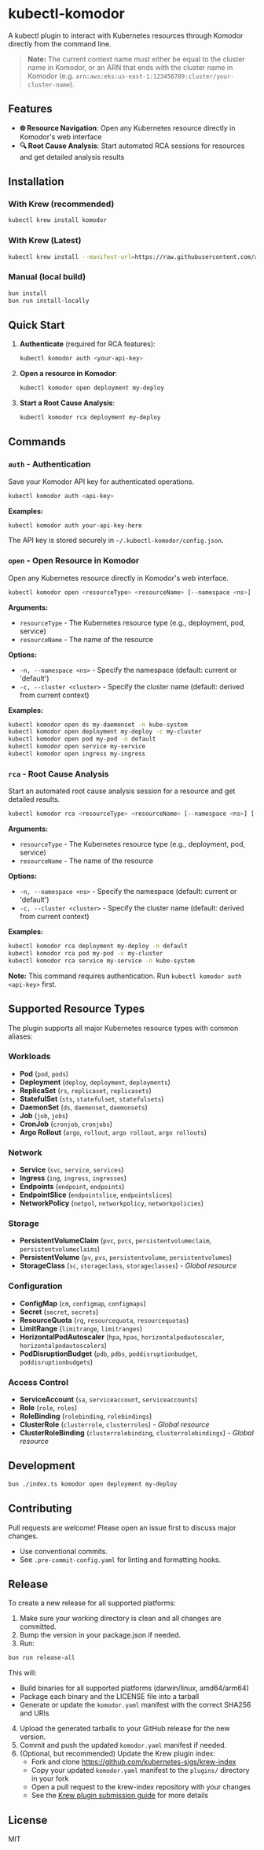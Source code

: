 # kubectl-komodor

A kubectl plugin to interact with Kubernetes resources through Komodor directly from the command line.

> **Note:** The current context name must either be equal to the cluster name in Komodor, or an ARN that ends with the cluster name in Komodor (e.g. `arn:aws:eks:us-east-1:123456789:cluster/your-cluster-name`).

## Features

- **🌐 Resource Navigation**: Open any Kubernetes resource directly in Komodor's web interface
- **🔍 Root Cause Analysis**: Start automated RCA sessions for resources and get detailed analysis results

## Installation

### With Krew (recommended)

```sh
kubectl krew install komodor
```

### With Krew (Latest)
```sh
kubectl krew install --manifest-url=https://raw.githubusercontent.com/amitlin/kubectl-komodor/refs/heads/main/komodor.yaml
```

### Manual (local build)

```sh
bun install
bun run install-locally
```

## Quick Start

1. **Authenticate** (required for RCA features):
   ```sh
   kubectl komodor auth <your-api-key>
   ```

2. **Open a resource in Komodor**:
   ```sh
   kubectl komodor open deployment my-deploy
   ```

3. **Start a Root Cause Analysis**:
   ```sh
   kubectl komodor rca deployment my-deploy
   ```

## Commands

### `auth` - Authentication

Save your Komodor API key for authenticated operations.

```sh
kubectl komodor auth <api-key>
```

**Examples:**
```sh
kubectl komodor auth your-api-key-here
```

The API key is stored securely in `~/.kubectl-komodor/config.json`.

### `open` - Open Resource in Komodor

Open any Kubernetes resource directly in Komodor's web interface.

```sh
kubectl komodor open <resourceType> <resourceName> [--namespace <ns>] [--cluster <cluster>]
```

**Arguments:**
- `resourceType` - The Kubernetes resource type (e.g., deployment, pod, service)
- `resourceName` - The name of the resource

**Options:**
- `-n, --namespace <ns>` - Specify the namespace (default: current or 'default')
- `-c, --cluster <cluster>` - Specify the cluster name (default: derived from current context)

**Examples:**
```sh
kubectl komodor open ds my-daemonset -n kube-system
kubectl komodor open deployment my-deploy -c my-cluster
kubectl komodor open pod my-pod -n default
kubectl komodor open service my-service
kubectl komodor open ingress my-ingress
```

### `rca` - Root Cause Analysis

Start an automated root cause analysis session for a resource and get detailed results.

```sh
kubectl komodor rca <resourceType> <resourceName> [--namespace <ns>] [--cluster <cluster>]
```

**Arguments:**
- `resourceType` - The Kubernetes resource type (e.g., deployment, pod, service)
- `resourceName` - The name of the resource

**Options:**
- `-n, --namespace <ns>` - Specify the namespace (default: current or 'default')
- `-c, --cluster <cluster>` - Specify the cluster name (default: derived from current context)

**Examples:**
```sh
kubectl komodor rca deployment my-deploy -n default
kubectl komodor rca pod my-pod -c my-cluster
kubectl komodor rca service my-service -n kube-system
```

**Note:** This command requires authentication. Run `kubectl komodor auth <api-key>` first.

## Supported Resource Types

The plugin supports all major Kubernetes resource types with common aliases:

### Workloads
- **Pod** (`pod`, `pods`)
- **Deployment** (`deploy`, `deployment`, `deployments`)
- **ReplicaSet** (`rs`, `replicaset`, `replicasets`)
- **StatefulSet** (`sts`, `statefulset`, `statefulsets`)
- **DaemonSet** (`ds`, `daemonset`, `daemonsets`)
- **Job** (`job`, `jobs`)
- **CronJob** (`cronjob`, `cronjobs`)
- **Argo Rollout** (`argo`, `rollout`, `argo rollout`, `argo rollouts`)

### Network
- **Service** (`svc`, `service`, `services`)
- **Ingress** (`ing`, `ingress`, `ingresses`)
- **Endpoints** (`endpoint`, `endpoints`)
- **EndpointSlice** (`endpointslice`, `endpointslices`)
- **NetworkPolicy** (`netpol`, `networkpolicy`, `networkpolicies`)

### Storage
- **PersistentVolumeClaim** (`pvc`, `pvcs`, `persistentvolumeclaim`, `persistentvolumeclaims`)
- **PersistentVolume** (`pv`, `pvs`, `persistentvolume`, `persistentvolumes`)
- **StorageClass** (`sc`, `storageclass`, `storageclasses`) - *Global resource*

### Configuration
- **ConfigMap** (`cm`, `configmap`, `configmaps`)
- **Secret** (`secret`, `secrets`)
- **ResourceQuota** (`rq`, `resourcequota`, `resourcequotas`)
- **LimitRange** (`limitrange`, `limitranges`)
- **HorizontalPodAutoscaler** (`hpa`, `hpas`, `horizontalpodautoscaler`, `horizontalpodautoscalers`)
- **PodDisruptionBudget** (`pdb`, `pdbs`, `poddisruptionbudget`, `poddisruptionbudgets`)

### Access Control
- **ServiceAccount** (`sa`, `serviceaccount`, `serviceaccounts`)
- **Role** (`role`, `roles`)
- **RoleBinding** (`rolebinding`, `rolebindings`)
- **ClusterRole** (`clusterrole`, `clusterroles`) - *Global resource*
- **ClusterRoleBinding** (`clusterrolebinding`, `clusterrolebindings`) - *Global resource*

## Development

```sh
bun ./index.ts komodor open deployment my-deploy
```

## Contributing

Pull requests are welcome! Please open an issue first to discuss major changes.

- Use conventional commits.
- See `.pre-commit-config.yaml` for linting and formatting hooks.

## Release

To create a new release for all supported platforms:

1. Make sure your working directory is clean and all changes are committed.
2. Bump the version in your package.json if needed.
3. Run:

```sh
bun run release-all
```

This will:

- Build binaries for all supported platforms (darwin/linux, amd64/arm64)
- Package each binary and the LICENSE file into a tarball
- Generate or update the `komodor.yaml` manifest with the correct SHA256 and URIs

4. Upload the generated tarballs to your GitHub release for the new version.
5. Commit and push the updated `komodor.yaml` manifest if needed.
6. (Optional, but recommended) Update the Krew plugin index:
   - Fork and clone https://github.com/kubernetes-sigs/krew-index
   - Copy your updated `komodor.yaml` manifest to the `plugins/` directory in your fork
   - Open a pull request to the krew-index repository with your changes
   - See the [Krew plugin submission guide](https://krew.sigs.k8s.io/docs/developer-guide/release/) for more details

## License

MIT
